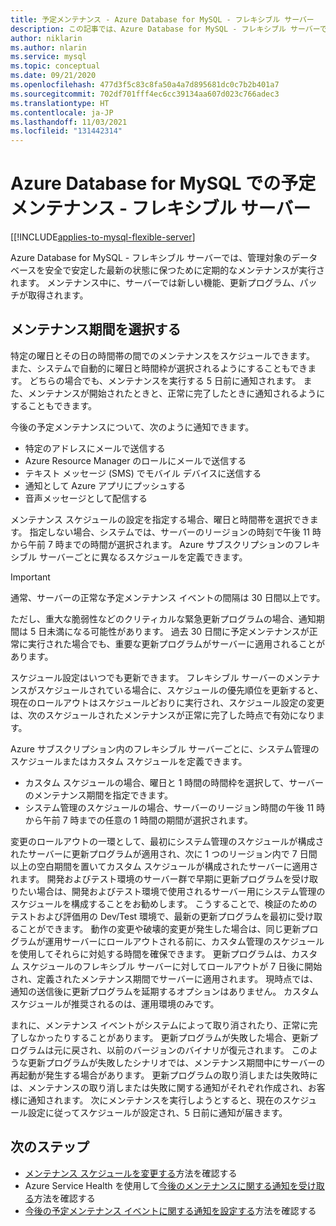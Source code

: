 ```yaml
---
title: 予定メンテナンス - Azure Database for MySQL - フレキシブル サーバー
description: この記事では、Azure Database for MySQL - フレキシブル サーバーでの予定メンテナンス機能について説明します。
author: niklarin
ms.author: nlarin
ms.service: mysql
ms.topic: conceptual
ms.date: 09/21/2020
ms.openlocfilehash: 477d3f5c83c8fa50a4a7d895681dc0c7b2b401a7
ms.sourcegitcommit: 702df701fff4ec6cc39134aa607d023c766adec3
ms.translationtype: HT
ms.contentlocale: ja-JP
ms.lasthandoff: 11/03/2021
ms.locfileid: "131442314"
---
```

# <a name="scheduled-maintenance-in-azure-database-for-mysql--flexible-server"></a>Azure Database for MySQL での予定メンテナンス - フレキシブル サーバー

[[!INCLUDE[applies-to-mysql-flexible-server](../includes/applies-to-mysql-flexible-server.md)]

Azure Database for MySQL - フレキシブル サーバーでは、管理対象のデータベースを安全で安定した最新の状態に保つために定期的なメンテナンスが実行されます。 メンテナンス中に、サーバーでは新しい機能、更新プログラム、パッチが取得されます。

## <a name="select-a-maintenance-window"></a>メンテナンス期間を選択する

特定の曜日とその日の時間帯の間でのメンテナンスをスケジュールできます。 また、システムで自動的に曜日と時間枠が選択されるようにすることもできます。 どちらの場合でも、メンテナンスを実行する 5 日前に通知されます。 また、メンテナンスが開始されたときと、正常に完了したときに通知されるようにすることもできます。

今後の予定メンテナンスについて、次のように通知できます。

* 特定のアドレスにメールで送信する
* Azure Resource Manager のロールにメールで送信する
* テキスト メッセージ (SMS) でモバイル デバイスに送信する
* 通知として Azure アプリにプッシュする
* 音声メッセージとして配信する

メンテナンス スケジュールの設定を指定する場合、曜日と時間帯を選択できます。 指定しない場合、システムでは、サーバーのリージョンの時刻で午後 11 時から午前 7 時までの時間が選択されます。 Azure サブスクリプションのフレキシブル サーバーごとに異なるスケジュールを定義できます。

> [!IMPORTANT]
> 通常、サーバーの正常な予定メンテナンス イベントの間隔は 30 日間以上です。
>
> ただし、重大な脆弱性などのクリティカルな緊急更新プログラムの場合、通知期間は 5 日未満になる可能性があります。 過去 30 日間に予定メンテナンスが正常に実行された場合でも、重要な更新プログラムがサーバーに適用されることがあります。

スケジュール設定はいつでも更新できます。 フレキシブル サーバーのメンテナンスがスケジュールされている場合に、スケジュールの優先順位を更新すると、現在のロールアウトはスケジュールどおりに実行され、スケジュール設定の変更は、次のスケジュールされたメンテナンスが正常に完了した時点で有効になります。

Azure サブスクリプション内のフレキシブル サーバーごとに、システム管理のスケジュールまたはカスタム スケジュールを定義できます。
* カスタム スケジュールの場合、曜日と 1 時間の時間枠を選択して、サーバーのメンテナンス期間を指定できます。
* システム管理のスケジュールの場合、サーバーのリージョン時間の午後 11 時から午前 7 時までの任意の 1 時間の期間が選択されます。

変更のロールアウトの一環として、最初にシステム管理のスケジュールが構成されたサーバーに更新プログラムが適用され、次に 1 つのリージョン内で 7 日間以上の空白期間を置いてカスタム スケジュールが構成されたサーバーに適用されます。 開発およびテスト環境のサーバー群で早期に更新プログラムを受け取りたい場合は、開発およびテスト環境で使用されるサーバー用にシステム管理のスケジュールを構成することをお勧めします。 こうすることで、検証のためのテストおよび評価用の Dev/Test 環境で、最新の更新プログラムを最初に受け取ることができます。 動作の変更や破壊的変更が発生した場合は、同じ更新プログラムが運用サーバーにロールアウトされる前に、カスタム管理のスケジュールを使用してそれらに対処する時間を確保できます。 更新プログラムは、カスタム スケジュールのフレキシブル サーバーに対してロールアウトが 7 日後に開始され、定義されたメンテナンス期間でサーバーに適用されます。 現時点では、通知の送信後に更新プログラムを延期するオプションはありません。 カスタム スケジュールが推奨されるのは、運用環境のみです。

まれに、メンテナンス イベントがシステムによって取り消されたり、正常に完了しなかったりすることがあります。 更新プログラムが失敗した場合、更新プログラムは元に戻され、以前のバージョンのバイナリが復元されます。 このような更新プログラムが失敗したシナリオでは、メンテナンス期間中にサーバーの再起動が発生する場合があります。 更新プログラムの取り消しまたは失敗時には、メンテナンスの取り消しまたは失敗に関する通知がそれぞれ作成され、お客様に通知されます。 次にメンテナンスを実行しようとすると、現在のスケジュール設定に従ってスケジュールが設定され、5 日前に通知が届きます。

## <a name="next-steps"></a>次のステップ

* [メンテナンス スケジュールを変更する](how-to-maintenance-portal.md)方法を確認する
* Azure Service Health を使用して[今後のメンテナンスに関する通知を受け取る](../../service-health/service-notifications.md)方法を確認する
* [今後の予定メンテナンス イベントに関する通知を設定する](../../service-health/resource-health-alert-monitor-guide.md)方法を確認する
